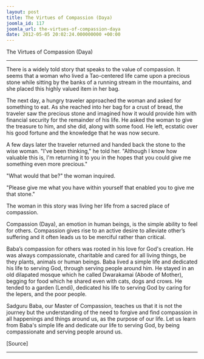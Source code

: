 ```yaml
---
layout: post
title: The Virtues of Compassion (Daya)
joomla_id: 117
joomla_url: the-virtues-of-compassion-daya
date: 2012-05-05 20:02:24.000000000 +00:00
---
```

The Virtues of Compassion (Daya)

* * *

There is a widely told story that speaks to the value of compassion. It seems that a woman who lived a Tao-centered life came upon a precious stone while sitting by the banks of a running stream in the mountains, and she placed this highly valued item in her bag.   
   
 The next day, a hungry traveler approached the woman and asked for something to eat. As she reached into her bag for a crust of bread, the traveler saw the precious stone and imagined how it would provide him with financial security for the remainder of his life. He asked the woman to give the treasure to him, and she did, along with some food. He left, ecstatic over his good fortune and the knowledge that he was now secure.   
   
 A few days later the traveler returned and handed back the stone to the wise woman. "I've been thinking," he told her. "Although I know how valuable this is, I'm returning it to you in the hopes that you could give me something even more precious."   
   
 "What would that be?" the woman inquired.   
   
 "Please give me what you have within yourself that enabled you to give me that stone."   
   
 The woman in this story was living her life from a sacred place of compassion.

Compassion (Daya), an emotion in human beings, is the simple ability to feel for others. Compassion gives rise to an active desire to alleviate other’s suffering and it often leads us to be merciful rather than critical.

Baba’s compassion for others was rooted in his love for God's creation. He was always compassionate, charitable and cared for all living things, be they plants, animals or human beings. Baba lived a simple life and dedicated his life to serving God, through serving people around him. He stayed in an old dilapated mosque which he called Dwarakamai (Abode of Mother), begging for food which he shared even with cats, dogs and crows. He tended to a garden (Lendi), dedicated his life to serving God by caring for the lepers, and the poor people.

Sadguru Baba, our Master of Compassion, teaches us that it is not the journey but the understanding of the need to forgive and find compassion in all happenings and things around us, as the purpose of our life. Let us learn from Baba's simple life and dedicate our life to serving God, by being compassionate and serving people around us.

[Source]

* * *



